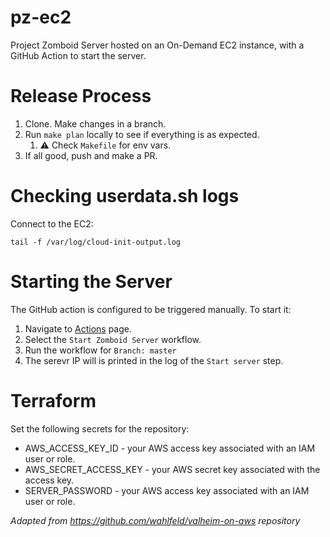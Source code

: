 # pz-ec2

Project Zomboid Server hosted on an On-Demand EC2 instance, with a GitHub Action to start the server.

# Release Process
1. Clone. Make changes in a branch.
2. Run `make plan` locally to see if everything is as expected. 
    1. ⚠ Check `Makefile` for env vars.
3. If all good, push and make a PR.

# Checking userdata.sh logs
Connect to the EC2:

```shell
tail -f /var/log/cloud-init-output.log
```

# Starting the Server

The GitHub action is configured to be triggered manually. To start it:

1. Navigate to [Actions](https://github.com/kpodkov/pz-ec2/actions) page.
2. Select the `Start Zomboid Server` workflow.
3. Run the workflow for `Branch: master`
4. The serevr IP will is printed in the log of the `Start server` step.

# Terraform

Set the following secrets for the repository:

- AWS_ACCESS_KEY_ID - your AWS access key associated with an IAM user or role.
- AWS_SECRET_ACCESS_KEY - your AWS  secret key associated with the access key.
- SERVER_PASSWORD - your AWS access key associated with an IAM user or role.

_Adapted from https://github.com/wahlfeld/valheim-on-aws repository_